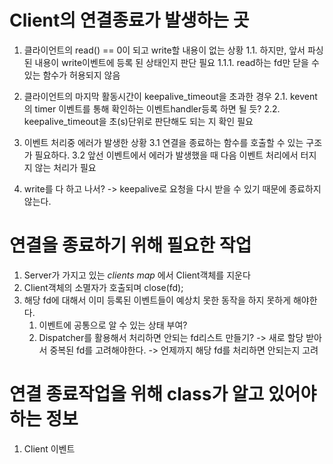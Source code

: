 # Client의 연결종료가 발생하는 곳
1. 클라이언트의 read() == 0이 되고 write할 내용이 없는 상황
	1.1. 하지만, 앞서 파싱된 내용이 write이벤트에 등록 된 상태인지 판단 필요
		1.1.1. read하는 fd만 닫을 수 있는 함수가 허용되지 않음

2. 클라이언트의 마지막 활동시간이 keepalive_timeout을 초과한 경우
	2.1. kevent의 timer 이벤트를 통해 확인하는 이벤트handler등록 하면 될 듯?
	2.2. keepalive_timeout을 초(s)단위로 판단해도 되는 지 확인 필요

3. 이벤트 처리중 에러가 발생한 상황
	3.1 연결을 종료하는 함수를 호출할 수 있는 구조가 필요하다.
	3.2 앞선 이벤트에서 에러가 발생했을 때 다음 이벤트 처리에서 터지지 않는 처리가 필요

4. write를 다 하고 나서? -> keepalive로 요청을 다시 받을 수 있기 때문에 종료하지 않는다.

# 연결을 종료하기 위해 필요한 작업
1. Server가 가지고 있는 _clients map_ 에서 Client객체를 지운다
2. Client객체의 소멸자가 호출되며 close(fd);
3. 해당 fd에 대해서 이미 등록된 이벤트들이 예상치 못한 동작을 하지 못하게 해야한다.
	1. 이벤트에 공통으로 알 수 있는 상태 부여?
	2. Dispatcher를 활용해서 처리하면 안되는 fd리스트 만들기? -> 새로 할당 받아서 중복된 fd를 고려해야한다. -> 언제까지 해당 fd를 처리하면 안되는지 고려

# 연결 종료작업을 위해 class가 알고 있어야 하는 정보
1. Client 이벤트 
